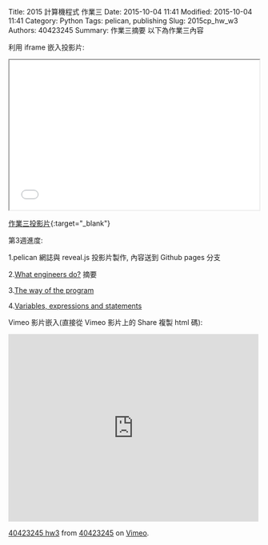 Title: 2015 計算機程式 作業三
Date: 2015-10-04 11:41
Modified: 2015-10-04 11:41
Category: Python
Tags: pelican, publishing
Slug: 2015cp_hw_w3
Authors: 40423245
Summary: 作業三摘要
以下為作業三內容

利用 iframe 嵌入投影片:

<iframe src="40423245_cp_w3.html" width="500" height="300"></iframe>

[作業三投影片](40423245_cp_w3.html){:target="_blank"}

第3週進度:

1.pelican 網誌與 reveal.js 投影片製作, 內容送到 Github pages 分支

2.<a href="http://www.sciencedirect.com/science/article/pii/B9780815514473500029">What engineers do?</a>
摘要

3.<a href="http://openbookproject.net/thinkcs/python/english3e/way_of_the_program.html">The way of the program</a>

4.<a href="http://openbookproject.net/thinkcs/python/english3e/variables_expressions_statements.html">Variables, expressions and statements</a>

Vimeo 影片嵌入(直接從 Vimeo 影片上的 Share 複製 html 碼):

<iframe src="https://player.vimeo.com/video/152281023" width="500" height="375" frameborder="0" webkitallowfullscreen mozallowfullscreen allowfullscreen></iframe>
<p><a href="https://vimeo.com/152281023">40423245 hw3</a> from <a href="https://vimeo.com/user47996237">40423245</a> on <a href="https://vimeo.com">Vimeo</a>.</p>
